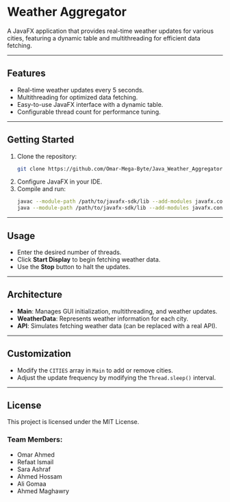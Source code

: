 # Weather Aggregator

A JavaFX application that provides real-time weather updates for various cities, featuring a dynamic table and multithreading for efficient data fetching.

---

## Features
- Real-time weather updates every 5 seconds.
- Multithreading for optimized data fetching.
- Easy-to-use JavaFX interface with a dynamic table.
- Configurable thread count for performance tuning.

---

## Getting Started
1. Clone the repository:
   ```bash
   git clone https://github.com/Omar-Mega-Byte/Java_Weather_Aggregator.git
   ```
2. Configure JavaFX in your IDE.
3. Compile and run:
   ```bash
   javac --module-path /path/to/javafx-sdk/lib --add-modules javafx.controls,javafx.fxml com/example/weathergui/Main.java
   java --module-path /path/to/javafx-sdk/lib --add-modules javafx.controls,javafx.fxml com.example.weathergui.Main
   ```

---

## Usage
- Enter the desired number of threads.
- Click **Start Display** to begin fetching weather data.
- Use the **Stop** button to halt the updates.

---

## Architecture
- **Main**: Manages GUI initialization, multithreading, and weather updates.
- **WeatherData**: Represents weather information for each city.
- **API**: Simulates fetching weather data (can be replaced with a real API).

---

## Customization
- Modify the `CITIES` array in `Main` to add or remove cities.
- Adjust the update frequency by modifying the `Thread.sleep()` interval.
---

## License
This project is licensed under the MIT License.

### Team Members:
- Omar Ahmed
- Refaat Ismail
- Sara Ashraf
- Ahmed Hossam
- Ali Gomaa
- Ahmed Maghawry

